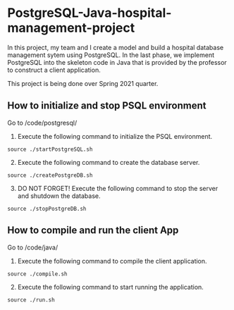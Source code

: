 # PostgreSQL-Java-hospital-management-project

In this project, my team and I create a model and build a hospital database management sytem using PostgreSQL. In the last phase, we implement PostgreSQL into the skeleton code in Java that is provided by the professor to construct a client application.

This project is being done over Spring 2021 quarter.

## How to initialize and stop PSQL environment
Go to /code/postgresql/
1. Execute the following command to initialize the PSQL environment.
```
source ./startPostgreSQL.sh
```
2. Execute the following command to create the database server.
```
source ./createPostgreDB.sh
```
3. DO NOT FORGET! Execute the following command to stop the server and shutdown the database.
```
source ./stopPostgreDB.sh
```

## How to compile and run the client App
Go to /code/java/
1. Execute the following command to compile the client application.
```
source ./compile.sh
```
2. Execute the following command to start running the application.
```
source ./run.sh
```
